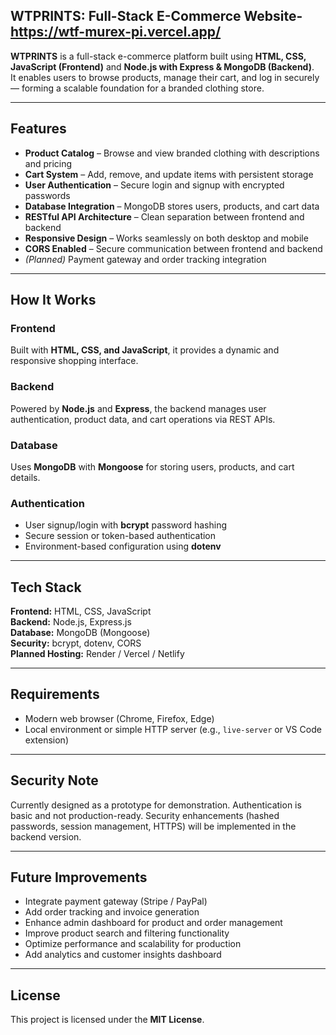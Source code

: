 ## WTPRINTS: Full-Stack E-Commerce Website-https://wtf-murex-pi.vercel.app/  

**WTPRINTS** is a full-stack e-commerce platform built using **HTML, CSS, JavaScript (Frontend)** and **Node.js with Express & MongoDB (Backend)**.  
It enables users to browse products, manage their cart, and log in securely — forming a scalable foundation for a branded clothing store.  

---

## Features  

- **Product Catalog** – Browse and view branded clothing with descriptions and pricing  
- **Cart System** – Add, remove, and update items with persistent storage  
- **User Authentication** – Secure login and signup with encrypted passwords  
- **Database Integration** – MongoDB stores users, products, and cart data  
- **RESTful API Architecture** – Clean separation between frontend and backend  
- **Responsive Design** – Works seamlessly on both desktop and mobile  
- **CORS Enabled** – Secure communication between frontend and backend  
- *(Planned)* Payment gateway and order tracking integration  

---

## How It Works  

### Frontend  
Built with **HTML, CSS, and JavaScript**, it provides a dynamic and responsive shopping interface.  

### Backend  
Powered by **Node.js** and **Express**, the backend manages user authentication, product data, and cart operations via REST APIs.  

### Database  
Uses **MongoDB** with **Mongoose** for storing users, products, and cart details.  

### Authentication  
- User signup/login with **bcrypt** password hashing  
- Secure session or token-based authentication  
- Environment-based configuration using **dotenv**  

---

## Tech Stack  

**Frontend:** HTML, CSS, JavaScript  
**Backend:** Node.js, Express.js  
**Database:** MongoDB (Mongoose)  
**Security:** bcrypt, dotenv, CORS  
**Planned Hosting:** Render / Vercel / Netlify  

---

## Requirements  

- Modern web browser (Chrome, Firefox, Edge)  
- Local environment or simple HTTP server (e.g., `live-server` or VS Code extension)  

---

## Security Note  

Currently designed as a prototype for demonstration. Authentication is basic and not production-ready. Security enhancements (hashed passwords, session management, HTTPS) will be implemented in the backend version.  

---

## Future Improvements  

- Integrate payment gateway (Stripe / PayPal)  
- Add order tracking and invoice generation  
- Enhance admin dashboard for product and order management  
- Improve product search and filtering functionality  
- Optimize performance and scalability for production  
- Add analytics and customer insights dashboard  

---

## License  

This project is licensed under the **MIT License**.  
